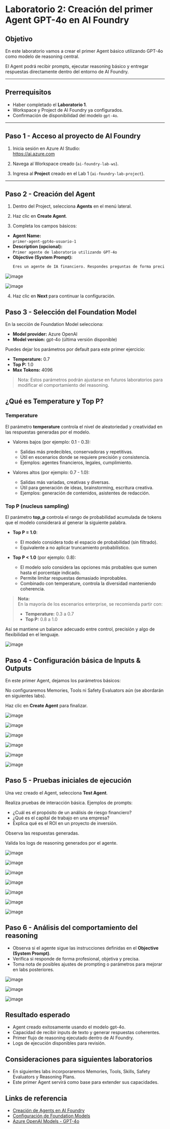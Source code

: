 # Laboratorio 2: Creación del primer Agent GPT-4o en AI Foundry

## Objetivo

En este laboratorio vamos a crear el primer Agent básico utilizando GPT-4o como modelo de reasoning central.

El Agent podrá recibir prompts, ejecutar reasoning básico y entregar respuestas directamente dentro del entorno de AI Foundry.

---

## Prerrequisitos

- Haber completado el **Laboratorio 1**.
- Workspace y Project de AI Foundry ya configurados.
- Confirmación de disponibilidad del modelo `gpt-4o`.

---

## Paso 1 - Acceso al proyecto de AI Foundry

1. Inicia sesión en Azure AI Studio:  
   https://ai.azure.com

2. Navega al Workspace creado (`ai-foundry-lab-ws`).

3. Ingresa al **Project** creado en el Lab 1 (`ai-foundry-lab-project`).

---

## Paso 2 - Creación del Agent

1. Dentro del Project, selecciona **Agents** en el menú lateral.

2. Haz clic en **Create Agent**.

3. Completa los campos básicos:

- **Agent Name:**  
  `primer-agent-gpt4o-usuario-1`
- **Description (opcional):**  
  `Primer agente de laboratorio utilizando GPT-4o`
- **Objective (System Prompt):**  
  ```markdown
  Eres un agente de IA financiero. Respondes preguntas de forma precisa, objetiva, profesional y basada en datos. Si no sabes la respuesta, indicas que no tienes suficiente información.

![image](https://github.com/user-attachments/assets/6d74a497-f377-476c-b242-3a814bfdd460)

![image](https://github.com/user-attachments/assets/1ee50fea-5213-494b-898d-afb917796da2)

4. Haz clic en **Next** para continuar la configuración.

## Paso 3 - Selección del Foundation Model

En la sección de Foundation Model selecciona:

- **Model provider:** Azure OpenAI
- **Model version:** gpt-4o (última versión disponible)

Puedes dejar los parámetros por default para este primer ejercicio:

- **Temperature:** 0.7
- **Top P:** 1.0
- **Max Tokens:** 4096

> Nota: Estos parámetros podrán ajustarse en futuros laboratorios para modificar el comportamiento del reasoning.

## ¿Qué es Temperature y Top P?

### **Temperature**

El parámetro **temperature** controla el nivel de aleatoriedad y creatividad en las respuestas generadas por el modelo.

- Valores bajos (por ejemplo: 0.1 - 0.3):  
  - Salidas más predecibles, conservadoras y repetitivas.
  - Útil en escenarios donde se requiere precisión y consistencia.
  - Ejemplos: agentes financieros, legales, cumplimiento.

- Valores altos (por ejemplo: 0.7 - 1.0):  
  - Salidas más variadas, creativas y diversas.
  - Útil para generación de ideas, brainstorming, escritura creativa.
  - Ejemplos: generación de contenidos, asistentes de redacción.

### **Top P (nucleus sampling)**

El parámetro **top_p** controla el rango de probabilidad acumulada de tokens que el modelo considerará al generar la siguiente palabra.

- **Top P = 1.0**:  
  - El modelo considera todo el espacio de probabilidad (sin filtrado).
  - Equivalente a no aplicar truncamiento probabilístico.

- **Top P < 1.0** (por ejemplo: 0.8):  
  - El modelo solo considera las opciones más probables que sumen hasta el porcentaje indicado.
  - Permite limitar respuestas demasiado improbables.
  - Combinado con temperature, controla la diversidad manteniendo coherencia.

> **Nota:**  
> En la mayoría de los escenarios enterprise, se recomienda partir con:
> 
> - **Temperature:** 0.3 a 0.7  
> - **Top P:** 0.8 a 1.0

Así se mantiene un balance adecuado entre control, precisión y algo de flexibilidad en el lenguaje.

![image](https://github.com/user-attachments/assets/ce9e1d95-ea57-4460-a6ce-11148fd45557)

## Paso 4 - Configuración básica de Inputs & Outputs

En este primer Agent, dejamos los parámetros básicos:

No configuraremos Memories, Tools ni Safety Evaluators aún (se abordarán en siguientes labs).

Haz clic en **Create Agent** para finalizar.

![image](https://github.com/user-attachments/assets/63ae34f9-b4c4-41ed-82b2-b0845e28b2b2)

![image](https://github.com/user-attachments/assets/82f6c38a-eeac-45f9-b4fb-e01dd15c2f5d)

![image](https://github.com/user-attachments/assets/eee1e29e-ca19-4bfc-adbc-f05b698bbec4)

![image](https://github.com/user-attachments/assets/c7cc3643-c611-4206-a282-6d6106f50f2a)

![image](https://github.com/user-attachments/assets/3ebee4bc-8af4-4eb0-9b57-0ef19727b3ed)

![image](https://github.com/user-attachments/assets/ef7a4f88-2fb4-42b0-997c-f4b401c7a241)

## Paso 5 - Pruebas iniciales de ejecución

Una vez creado el Agent, selecciona **Test Agent**.

Realiza pruebas de interacción básica. Ejemplos de prompts:

- ¿Cuál es el propósito de un análisis de riesgo financiero?
- ¿Qué es el capital de trabajo en una empresa?
- Explica qué es el ROI en un proyecto de inversión.

Observa las respuestas generadas.

Valida los logs de reasoning generados por el agente.

![image](https://github.com/user-attachments/assets/078039c4-00f9-4e52-bbfc-f67d9bc116fd)

![image](https://github.com/user-attachments/assets/e839fbed-bd47-4121-a559-44942619f555)

![image](https://github.com/user-attachments/assets/4721cc70-4d1a-4ea4-b4cf-dec75b0fd123)

![image](https://github.com/user-attachments/assets/78681b6d-024f-40f3-860e-44ac7db8be2b)

![image](https://github.com/user-attachments/assets/1ec68f71-22a5-406c-8646-565526b6a9bf)

![image](https://github.com/user-attachments/assets/e9a69f1d-0f78-4984-b954-37a6c9b83c4b)

![image](https://github.com/user-attachments/assets/6496eae7-8aa3-4b3d-bf6b-4d0ad229646a)


## Paso 6 - Análisis del comportamiento del reasoning

- Observa si el agente sigue las instrucciones definidas en el **Objective (System Prompt)**.
- Verifica si responde de forma profesional, objetiva y precisa.
- Toma nota de posibles ajustes de prompting o parámetros para mejorar en labs posteriores.

![image](https://github.com/user-attachments/assets/7edfcfc2-bf0a-43e6-a782-86cc33dd9e0a)

![image](https://github.com/user-attachments/assets/0b13f70a-a046-40db-bd84-6d23c25fa6f9)

![image](https://github.com/user-attachments/assets/20ab40aa-ebc5-4238-b5e4-eb76deed07e9)


## Resultado esperado

- Agent creado exitosamente usando el modelo gpt-4o.
- Capacidad de recibir inputs de texto y generar respuestas coherentes.
- Primer flujo de reasoning ejecutado dentro de AI Foundry.
- Logs de ejecución disponibles para revisión.

## Consideraciones para siguientes laboratorios

- En siguientes labs incorporaremos Memories, Tools, Skills, Safety Evaluators y Reasoning Plans.
- Este primer Agent servirá como base para extender sus capacidades.

## Links de referencia

- [Creación de Agents en AI Foundry](https://learn.microsoft.com/en-us/azure/ai-studio/foundry/agents-overview)
- [Configuración de Foundation Models](https://learn.microsoft.com/en-us/azure/ai-studio/foundry/models-overview)
- [Azure OpenAI Models - GPT-4o](https://learn.microsoft.com/en-us/azure/ai-services/openai/concepts/models#gpt-4o)
